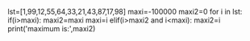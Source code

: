 lst=[1,99,12,55,64,33,21,43,87,17,98]
maxi=-100000
maxi2=0
for i in lst:
    if(i>maxi):
        maxi2=maxi
        maxi=i
    elif(i>maxi2 and i<maxi):
        maxi2=i
print('maximum is:',maxi2)
